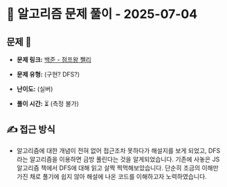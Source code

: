# 📝 알고리즘 문제 풀이 - 2025-07-04

## 문제 📖

- **문제 링크:** [백준 - 점프왕 쩰리](https://www.acmicpc.net/problem/16173)

- **문제 유형:** (구현? DFS?)

- **난이도:** (실버)

- **풀이 시간:** ⏳ (측정 불가)

## ✍ 접근 방식

- 알고리즘에 대한 개념이 전혀 없어 접근조차 못하다가 해설지를 보게 되었고,
  DFS라는 알고리즘을 이용하면 금방 풀린다는 것을 알게되었습니다.
  기존에 사놓은 JS 알고리즘 책에서 DFS에 대해 읽고 살짝 찍먹해보았습니다.
  단순히 조금의 이해만 가진 채로 풀기에 쉽지 않아 해설에 나온 코드를 이해하고자 노력하였습니다.
